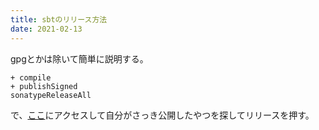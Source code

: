 ```yaml
---
title: sbtのリリース方法
date: 2021-02-13
---
```


gpgとかは除いて簡単に説明する。

```
+ compile
+ publishSigned
sonatypeReleaseAll
```

で、[ここ](https://oss.sonatype.org/index.html#welcome)にアクセスして自分がさっき公開したやつを探してリリースを押す。